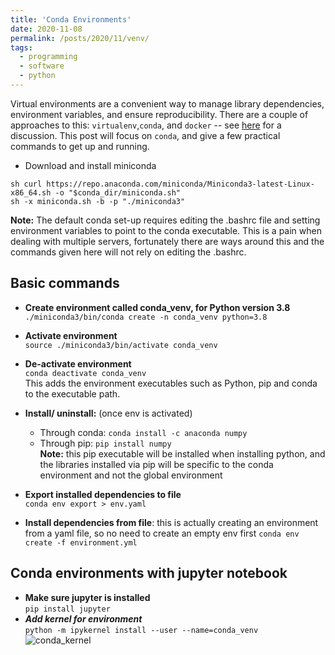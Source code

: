 ```yaml
---
title: 'Conda Environments'
date: 2020-11-08
permalink: /posts/2020/11/venv/
tags:
  - programming
  - software
  - python
---
```


Virtual environments are a convenient way to manage library dependencies, environment variables, and ensure reproducibility. There are a couple of approaches to this: `virtualenv`,`conda`, and `docker` -- see [here](https://towardsdatascience.com/guide-of-choosing-package-management-tool-for-data-science-project-809a093efd46) for a discussion. This post will focus on `conda`, and give a few practical commands to get up and running.

- Download and install miniconda 
```
sh curl https://repo.anaconda.com/miniconda/Miniconda3-latest-Linux-x86_64.sh -o "$conda_dir/miniconda.sh"
sh -x miniconda.sh -b -p "./miniconda3" 
```

**Note:** The default conda set-up requires editing the .bashrc file and setting environment variables to point to the conda executable. This is a pain when dealing with multiple servers, fortunately there are ways around this and the commands given here will not rely on editing the .bashrc.

## Basic commands
- **Create environment called conda_venv, for Python version 3.8** \
```./miniconda3/bin/conda create -n conda_venv python=3.8```
- **Activate environment** \
```source ./miniconda3/bin/activate conda_venv```
- **De-activate environment** \
```conda deactivate conda_venv```\
This adds the environment executables such as Python, pip and conda to the executable path.
- **Install/ uninstall:** (once env is activated)
  - Through conda: `conda install -c anaconda numpy`
  - Through pip: `pip install numpy` \
**Note:** this pip executable will be installed when installing python, and the libraries installed via pip will be specific to the conda environment and not the global environment

- **Export installed dependencies to file**\
```conda env export > env.yaml```

- **Install dependencies from file**: this is actually creating an environment from a yaml file, so no need to create an empty env first
```conda env create -f environment.yml```

## Conda environments with jupyter notebook
- **Make sure jupyter is installed** \
`pip install jupyter`
- ***Add kernel for environment*** \
`python -m ipykernel install --user --name=conda_venv`
![conda_kernel](/images/nb_snap.PNG)




 
